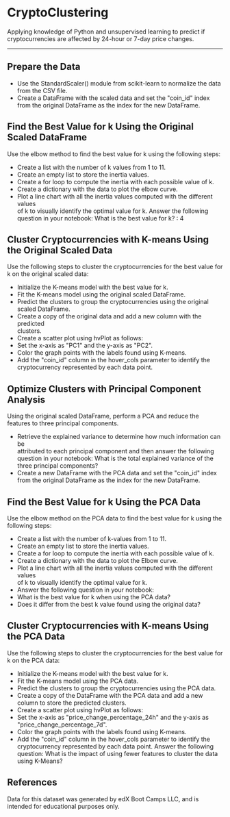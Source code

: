 # CryptoClustering
Applying knowledge of Python and unsupervised learning to predict if cryptocurrencies are affected by 24-hour or 7-day price changes.

-------------
## Prepare the Data
  - Use the StandardScaler() module from scikit-learn to normalize the data from the CSV file.
  - Create a DataFrame with the scaled data and set the "coin_id" index from the original DataFrame as the index for the new DataFrame.

## Find the Best Value for k Using the Original Scaled DataFrame
Use the elbow method to find the best value for k using the following steps:
  - Create a list with the number of k values from 1 to 11.
  - Create an empty list to store the inertia values.
  - Create a for loop to compute the inertia with each possible value of k.
  - Create a dictionary with the data to plot the elbow curve.
  - Plot a line chart with all the inertia values computed with the different values   
       of k to visually identify the optimal value for k.
Answer the following question in your notebook: What is the best value for k? : 4

## Cluster Cryptocurrencies with K-means Using the Original Scaled Data
Use the following steps to cluster the cryptocurrencies for the best value for k on the original scaled data:

  - Initialize the K-means model with the best value for k.
  - Fit the K-means model using the original scaled DataFrame.
  - Predict the clusters to group the cryptocurrencies using the original scaled               DataFrame.
  - Create a copy of the original data and add a new column with the predicted       
        clusters.
  - Create a scatter plot using hvPlot as follows:
  - Set the x-axis as "PC1" and the y-axis as "PC2".
  - Color the graph points with the labels found using K-means.
  - Add the "coin_id" column in the hover_cols parameter to identify the   
        cryptocurrency represented by each data point.

## Optimize Clusters with Principal Component Analysis
Using the original scaled DataFrame, perform a PCA and reduce the features to 
three principal components.

  - Retrieve the explained variance to determine how much information can be   
    attributed to each principal component and then answer the following question 
    in your notebook: What is the total explained variance of the three principal components?
  - Create a new DataFrame with the PCA data and set the "coin_id" index from the 
    original DataFrame as the index for the new DataFrame.

## Find the Best Value for k Using the PCA Data
Use the elbow method on the PCA data to find the best value for k using the following steps:
  - Create a list with the number of k-values from 1 to 11.
  - Create an empty list to store the inertia values.
  - Create a for loop to compute the inertia with each possible value of k.
  - Create a dictionary with the data to plot the Elbow curve.
  - Plot a line chart with all the inertia values computed with the different values   
     of k to visually identify the optimal value for k.
  - Answer the following question in your notebook:
  - What is the best value for k when using the PCA data?
  - Does it differ from the best k value found using the original data?

## Cluster Cryptocurrencies with K-means Using the PCA Data
Use the following steps to cluster the cryptocurrencies for the best value for k on the PCA data:
  - Initialize the K-means model with the best value for k.
  - Fit the K-means model using the PCA data.
  - Predict the clusters to group the cryptocurrencies using the PCA data.
  - Create a copy of the DataFrame with the PCA data and add a new column to store the       predicted clusters.
  - Create a scatter plot using hvPlot as follows:
  - Set the x-axis as "price_change_percentage_24h" and the y-axis as     
      "price_change_percentage_7d".
  - Color the graph points with the labels found using K-means.
  - Add the "coin_id" column in the hover_cols parameter to identify the   
       cryptocurrency represented by each data point.
Answer the following question: What is the impact of using fewer features to cluster the data using K-Means?

## References
Data for this dataset was generated by edX Boot Camps LLC, and is intended for educational purposes only.
